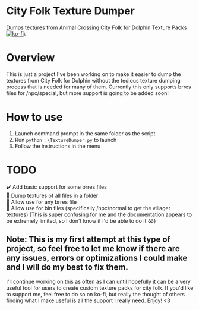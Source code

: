 # City Folk Texture Dumper
Dumps textures from Animal Crossing City Folk for Dolphin Texture Packs\
[![ko-fi](https://ko-fi.com/img/githubbutton_sm.svg)](https://ko-fi.com/M4M3W5Y93)\

# Overview
This is just a project I've been working on to make it easier to dump the textures from City Folk for Dolphin without the tedious texture dumping process that is needed for many of them. Currently this only supports brres files for /npc/special, but more support is going to be added soon!
# How to use
1. Launch command prompt in the same folder as the script
2. Run `python .\TextureDumper.py` to launch
3. Follow the instructions in the menu

# TODO
  ✔️ Add basic support for some brres files\
  🔲 Dump textures of all files in a folder\
  🔲 Allow use for any brres file\
  🔲 Allow use for bin files (specifically /npc/normal to get the villager textures) (This is super confusing for me and the documentation appears to be extremely limited, so I don't know if I'd be able to do it 😭)

## Note: This is my first attempt at this type of project, so feel free to let me know if there are any issues, errors or optimizations I could make and I will do my best to fix them.
I'll continue working on this as often as I can until hopefully it can be a very useful tool for users to create custom texture packs for city folk. If you'd like to support me, feel free to do so on ko-fi, but really the thought of others finding what I make useful is all the support I really need. Enjoy! <3
